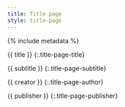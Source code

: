 ```yaml
---
title: Title page
style: title-page
---
```


{% include metadata %}

{{ title }}
{:.title-page-title}

{{ subtitle }}
{:.title-page-subtitle}

{{ creator }}
{:.title-page-author}

{{ publisher }}
{:.title-page-publisher}
